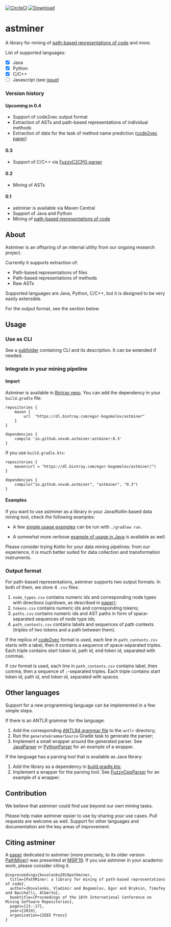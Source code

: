 [![CircleCI](https://circleci.com/gh/vovak/astminer/tree/master.svg?style=svg)](https://circleci.com/gh/vovak/astminer/tree/master)
[ ![Download](https://api.bintray.com/packages/egor-bogomolov/astminer/astminer/images/download.svg) ](https://bintray.com/egor-bogomolov/astminer/astminer/_latestVersion)

# astminer
A library for mining of [path-based representations of code](https://arxiv.org/pdf/1803.09544.pdf) and more.

List of supported languages:

- [x] Java
- [x] Python
- [x] C/C++
- [ ] Javascript (see [issue](https://github.com/vovak/astminer/issues/22))

### Version history

#### Upcoming in 0.4

* Support of code2vec output format
* Extraction of ASTs and path-based representations of individual methods
* Extraction of data for the task of method name prediction ([code2vec paper](https://arxiv.org/abs/1803.09473))

#### 0.3

* Support of C/C++ via [FuzzyC2CPG parser](https://github.com/ShiftLeftSecurity/fuzzyc2cpg)

#### 0.2

* Mining of ASTs

#### 0.1
* astminer is available via Maven Central
* Support of Java and Python
* Mining of [path-based representations of code](https://arxiv.org/pdf/1803.09544.pdf)


## About
Astminer is an offspring of an internal utility from our ongoing research project.

Currently it supports extraction of:
* Path-based representations of files
* Path-based representations of methods
* Raw ASTs

Supported languages are Java, Python, C/C++, but it is designed to be very easily extensible.

For the output format, see the section below.

## Usage

### Use as CLI

See a [subfolder](/astminer-cli) containing CLI and its description. It can be extended if needed.

### Integrate in your mining pipeline

#### Import

Astminer is available in [Bintray repo](https://bintray.com/egor-bogomolov/astminer/astminer). You can add the dependency in your `build.gradle` file:
```
repositories {
    maven {
        url  "https://dl.bintray.com/egor-bogomolov/astminer" 
    }
}

dependencies {
    compile 'io.github.vovak.astminer:astminer:0.3'
}
```

If you use `build.gradle.kts`:
```
repositories {
    maven(url = "https://dl.bintray.com/egor-bogomolov/astminer/")
}

dependencies {
    compile("io.github.vovak.astminer", "astminer", "0.3")
}
```

#### Examples

If you want to use astminer as a library in your Java/Kotlin based data mining tool, check the following examples:

* A few [simple usage examples](src/main/kotlin/astminer/examples) can be run with `./gradlew run`.

* A somewhat more verbose [example of usage in Java](src/main/kotlin/astminer/examples/AllJavaFiles.kt) is available as well. 

Please consider trying Kotlin for your data mining pipelines: from our experience, it is much better suited for data collection and transformation instruments.

### Output format

For path-based representations, astminer supports two output formats. In both of them, we store 4 `.csv` files:
1. `node_types.csv` contains numeric ids and corresponding node types with directions (up/down, as described in [paper](https://arxiv.org/pdf/1803.09544.pdf));
2. `tokens.csv` contains numeric ids and corresponding tokens;
3. `paths.csv` contains numeric ids and AST paths in form of space-separated sequences of node type ids;
4. `path_contexts.csv` contains labels and sequences of path contexts (triples of two tokens and a path between them).

If the replica of [code2vec](https://github.com/tech-srl/code2vec) format is used, each line in `path_contexts.csv` starts with a label, 
then it contains a sequence of space-separated triples. Each triple contains start token id, path id, end token id, separated with commas.

If csv format is used, each line in `path_contexts.csv` contains label, then comma, then a sequence of `;`-separated triples.
Each triple contains start token id, path id, end token id, separated with spaces.

## Other languages

Support for a new programming language can be implemented in a few simple steps.

If there is an ANTLR grammar for the language:
1. Add the corresponding [ANTLR4 grammar file](https://github.com/antlr/grammars-v4) to the `antlr` directory;
2. Run the `generateGrammarSource` Gradle task to generate the parser;
3. Implement a small wrapper around the generated parser.
See [JavaParser](src/main/kotlin/astminer/parse/antlr/java/JavaParser.kt) or [PythonParser](src/main/kotlin/astminer/parse/antlr/python/PythonParser.kt) for an example of a wrapper.

If the language has a parsing tool that is available as Java library:
1. Add the library as a dependency in [build.gradle.kts](/build.gradle.kts);
2. Implement a wrapper for the parsing tool.
See [FuzzyCppParser](src/main/kotlin/astminer/parse/cpp/FuzzyCppParser.kt) for an example of a wrapper.

## Contribution
We believe that astminer could find use beyond our own mining tasks.

Please help make astminer easier to use by sharing your use cases. Pull requests are welcome as well.
Support for other languages and documentation are the key areas of improvement.

## Citing astminer
A [paper](https://zenodo.org/record/2595271) dedicated to astminer (more precisely, to its older version [PathMiner](https://github.com/vovak/astminer/tree/pathminer)) was presented at [MSR'19](https://2019.msrconf.org/). 
If you use astminer in your academic work, please consider citing it.
```
@inproceedings{kovalenko2019pathminer,
  title={PathMiner: a library for mining of path-based representations of code},
  author={Kovalenko, Vladimir and Bogomolov, Egor and Bryksin, Timofey and Bacchelli, Alberto},
  booktitle={Proceedings of the 16th International Conference on Mining Software Repositories},
  pages={13--17},
  year={2019},
  organization={IEEE Press}
}
```
